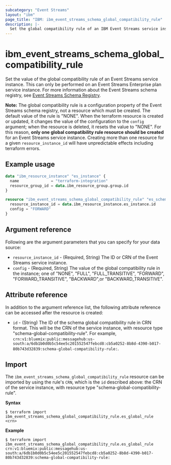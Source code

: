 ```yaml
---
subcategory: "Event Streams"
layout: "ibm"
page_title: "IBM: ibm_event_streams_schema_global_compatibility_rule"
description: |-
  Set the global compatibility rule of an IBM Event Streams service instance.
---
```


# ibm_event_streams_schema_global_compatibility_rule

Set the value of the global compatibility rule of an Event Streams service instance. This can only be performed on an Event Streams Enterprise plan service instance. For more information about the Event Streams schema registry, see [Event Streams Schema Registry](https://cloud.ibm.com/docs/EventStreams?topic=EventStreams-ES_schema_registry).

**Note:** The global compatibility rule is a configuration property of the Event Streams schema registry, not a resource which must be created. The default value of the rule is "NONE". When the terraform resource is created or updated, it changes the value of the configuration to the `config` argument; when the resource is deleted, it resets the value to "NONE". For this reason, **only one global compatibility rule resource should be created** for an Event Streams service instance. Creating more than one resource for a given `resource_instance_id` will have unpredictable effects including terraform errors.

## Example usage

```terraform
data "ibm_resource_instance" "es_instance" {
  name              = "terraform-integration"
  resource_group_id = data.ibm_resource_group.group.id
}

resource "ibm_event_streams_schema_global_compatibility_rule" "es_schema_global_rule" {
  resource_instance_id = data.ibm_resource_instance.es_instance.id
  config = "FORWARD"
}
```

## Argument reference
Following are the argument parameters that you can specify for your data source:

- `resource_instance_id` - (Required, String) The ID or CRN of the Event Streams service instance.
- `config` - (Required, String) The value of the global compatibility rule in the instance; one of "NONE", "FULL", "FULL_TRANSITIVE", "FORWARD", "FORWARD_TRANSITIVE", "BACKWARD",or  "BACKWARD_TRANSITIVE".

## Attribute reference

In addition to the argument reference list, the following attribute reference can be accessed after the resource is created:

- `id` - (String) The ID of the schema global compatibility rule in CRN format. This will be the CRN of the service instance, with resource type "schema-global-compatibility-rule". For example, `crn:v1:bluemix:public:messagehub:us-south:a/6db1b0d0b5c54ee5c201552547febcd8:cb5a0252-8b8d-4390-b017-80b743d32839:schema-global-compatibility-rule:`.

## Import

The `ibm_event_streams_schema_global_compatibility_rule` resource can be imported by using the rule's `CRN`, which is the `id` described above: the CRN of the service instance, with resource type "schema-global-compatibility-rule".

**Syntax**

```
$ terraform import ibm_event_streams_schema_global_compatibility_rule.es_global_rule <crn>

```

**Example**

```
$ terraform import ibm_event_streams_schema_global_compatibility_rule.es_global_rule crn:v1:bluemix:public:messagehub:us-south:a/6db1b0d0b5c54ee5c201552547febcd8:cb5a0252-8b8d-4390-b017-80b743d32839:schema-global-compatibility-rule:
```

